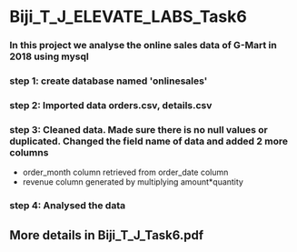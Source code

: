 # Biji_T_J_ELEVATE_LABS_Task6
### In this project we analyse the online sales data of G-Mart in 2018 using mysql
### step 1: create database named 'onlinesales'
### step 2: Imported data orders.csv, details.csv
### step 3: Cleaned data. Made sure there is no null values or duplicated. Changed the field name of data and added 2 more columns
* order_month column retrieved from order_date column
* revenue column generated by multiplying amount*quantity
### step 4: Analysed the data
## More details in Biji_T_J_Task6.pdf
